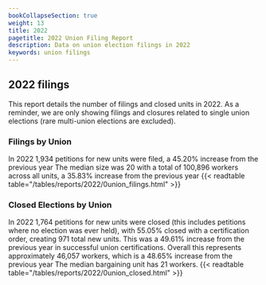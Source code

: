 ```yaml
---
bookCollapseSection: true
weight: 13
title: 2022
pagetitle: 2022 Union Filing Report
description: Data on union election filings in 2022
keywords: union filings
---
```


## 2022 filings

This report details the number of filings and closed units in 2022. As a reminder, we are only showing filings and closures related to single union elections (rare multi-union elections are excluded).

### Filings by Union
In 2022 1,934 petitions for new units were filed, a 45.20% increase from the previous year The median size was 20 with a total of 100,896 workers across all units, a 35.83% increase from the previous year
{{< readtable table="/tables/reports/2022/0union_filings.html" >}}

### Closed Elections by Union
In 2022 1,764 petitions for new units were closed (this includes petitions where no election was ever held), with 55.05% closed with a certification order, creating 971 total new units. This was a 49.61% increase from the previous year in successful union certifications. Overall this represents approximately 46,057 workers, which is a 48.65% increase from the previous year The median bargaining unit has 21 workers.
{{< readtable table="/tables/reports/2022/0union_closed.html" >}}
